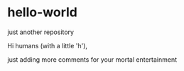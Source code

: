 # hello-world
just another repository

Hi humans (with a little 'h'),

just adding more comments for your mortal entertainment
